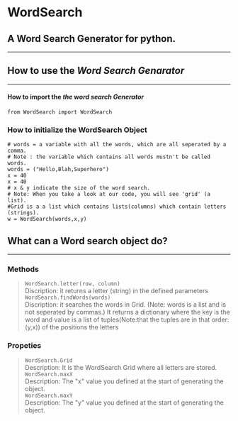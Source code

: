 # WordSearch
## A Word Search Generator for python.
------------------------------------------------------------------------------------------------------------------------------
## How to use the ***Word Search Genarator***
------------------------------------------------------------------------------------------------------------------------------
#### How to import the ***the word search Generator***

```
from WordSearch import WordSearch
```
### How to initialize the WordSearch Object
```
# words = a variable with all the words, which are all seperated by a comma.
# Note : the variable which contains all words mustn't be called words.
words = ("Hello,Blah,Superhero")
x = 40
x = 40
# x & y indicate the size of the word search.
# Note: When you take a look at our code, you will see 'grid' (a list).
#Grid is a a list which contains lists(columns) which contain letters (strings). 
w = WordSearch(words,x,y)
```
## What can a Word search object do?
------------------------------------------------------------------------------------------------------------------------------
### Methods
> ``` WordSearch.letter(row, column) ```                                                                                       
 Discription: it returns a letter (string) in the defined parameters                                                           
> ```WordSearch.findWords(words)```                                                                                            
Discription: it searches the words in Grid. (Note: words is a list and is not seperated by commas.) It returns a dictionary where the key is the word and value is a list of tuples(Note:that the tuples are in that order: (y,x)) of the positions the letters
 ### Propeties
 > ```WordSearch.Grid```                                                     
 Description: It is the WordSearch Grid where all letters are stored.                                                          
 > ```WordSearch.maxX```                                                     
 Description: The "x" value you defined at the start of generating the object.                                                 
 > ```WordSearch.maxY```                                                  
 Description: The "y" value you defined at the start of generating the object.

